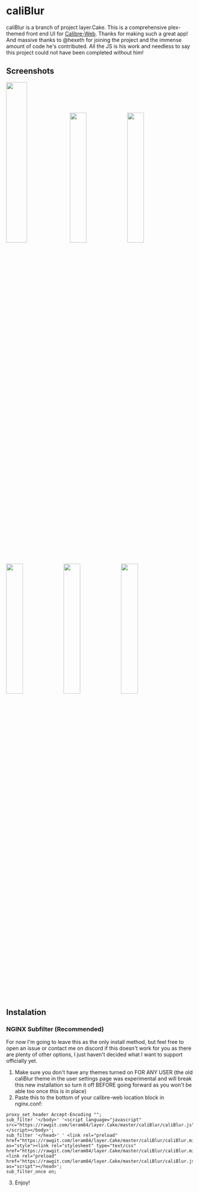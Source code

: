 # caliBlur

caliBlur is a branch of project layer.Cake. This is a comprehensive plex-themed front end UI for [Calibre-Web](https://github.com/janeczku/calibre-web). Thanks for making such a great app! And massive thanks to @hexeth for joining the project and the immense amount of code he's contributed. All the JS is his work and needless to say this project could not have been completed without him!

## Screenshots
<img src="https://raw.githubusercontent.com/leram84/layer.Cake/Screenshots/caliBlurP1.PNG" width="33.33%"> <img src="https://raw.githubusercontent.com/leram84/layer.Cake/Screenshots/caliBlurP2.PNG" width="30%"> <img src="https://raw.githubusercontent.com/leram84/layer.Cake/Screenshots/caliBlurP3.PNG" width="30%"> <img src="https://raw.githubusercontent.com/leram84/layer.Cake/Screenshots/caliBlurP4.PNG" width="30%"> <img src="https://raw.githubusercontent.com/leram84/layer.Cake/Screenshots/caliBlurP5.PNG" width="30%"> <img src="https://raw.githubusercontent.com/leram84/layer.Cake/Screenshots/caliBlurP6.PNG" width="30%">

## Instalation
### NGINX Subfilter (Recommended)
For now I'm going to leave this as the only install method, but feel free to open an issue or contact me on discord if this doesn't work for you as there are plenty of other options, I just haven't decided what I want to support officially yet. 

1) Make sure you don't have any themes turned on FOR ANY USER (the old caliBlur theme in the user settings page was experimental and will break this new installation so turn it off BEFORE going forward as you won't be able too once this is in place)
2) Paste this to the bottom of your calibre-web location block in nginx.conf:
```
proxy_set_header Accept-Encoding "";
sub_filter '</body>' '<script language="javascript" src="https://rawgit.com/leram84/layer.Cake/master/caliBlur/caliBlur.js"></script></body>';
sub_filter '</head>' ' <link rel="preload" href="https://rawgit.com/leram84/layer.Cake/master/caliBlur/caliBlur.min.css" as="style"><link rel="stylesheet" type="text/css" href="https://rawgit.com/leram84/layer.Cake/master/caliBlur/caliBlur.min.css"><link rel="preload" href="https://rawgit.com/leram84/layer.Cake/master/caliBlur/caliBlur.js" as="script"></head>';
sub_filter_once on;
```
3) Enjoy!
